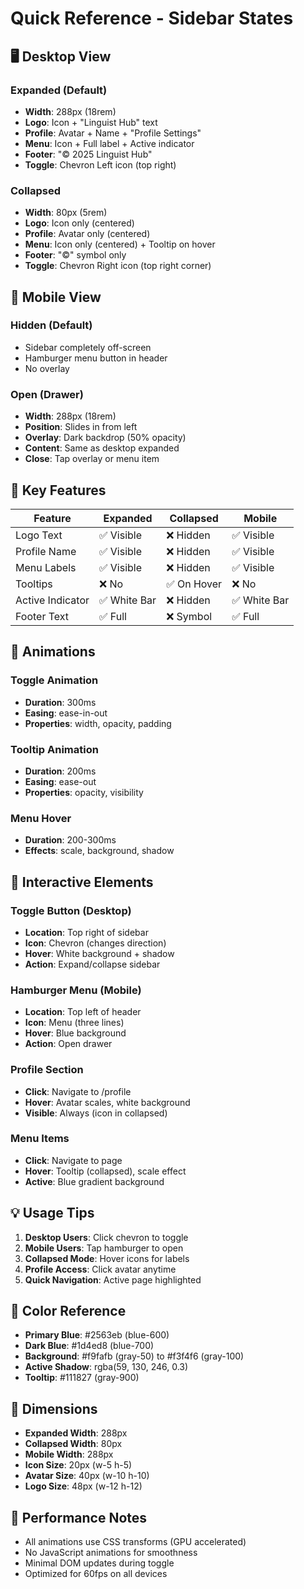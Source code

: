 # Quick Reference - Sidebar States

## 🖥️ Desktop View

### Expanded (Default)
- **Width**: 288px (18rem)
- **Logo**: Icon + "Linguist Hub" text
- **Profile**: Avatar + Name + "Profile Settings"
- **Menu**: Icon + Full label + Active indicator
- **Footer**: "© 2025 Linguist Hub"
- **Toggle**: Chevron Left icon (top right)

### Collapsed
- **Width**: 80px (5rem)
- **Logo**: Icon only (centered)
- **Profile**: Avatar only (centered)
- **Menu**: Icon only (centered) + Tooltip on hover
- **Footer**: "©" symbol only
- **Toggle**: Chevron Right icon (top right corner)

## 📱 Mobile View

### Hidden (Default)
- Sidebar completely off-screen
- Hamburger menu button in header
- No overlay

### Open (Drawer)
- **Width**: 288px (18rem)
- **Position**: Slides in from left
- **Overlay**: Dark backdrop (50% opacity)
- **Content**: Same as desktop expanded
- **Close**: Tap overlay or menu item

## 🎯 Key Features

| Feature | Expanded | Collapsed | Mobile |
|---------|----------|-----------|--------|
| Logo Text | ✅ Visible | ❌ Hidden | ✅ Visible |
| Profile Name | ✅ Visible | ❌ Hidden | ✅ Visible |
| Menu Labels | ✅ Visible | ❌ Hidden | ✅ Visible |
| Tooltips | ❌ No | ✅ On Hover | ❌ No |
| Active Indicator | ✅ White Bar | ❌ Hidden | ✅ White Bar |
| Footer Text | ✅ Full | ❌ Symbol | ✅ Full |

## 🎨 Animations

### Toggle Animation
- **Duration**: 300ms
- **Easing**: ease-in-out
- **Properties**: width, opacity, padding

### Tooltip Animation
- **Duration**: 200ms
- **Easing**: ease-out
- **Properties**: opacity, visibility

### Menu Hover
- **Duration**: 200-300ms
- **Effects**: scale, background, shadow

## 🔘 Interactive Elements

### Toggle Button (Desktop)
- **Location**: Top right of sidebar
- **Icon**: Chevron (changes direction)
- **Hover**: White background + shadow
- **Action**: Expand/collapse sidebar

### Hamburger Menu (Mobile)
- **Location**: Top left of header
- **Icon**: Menu (three lines)
- **Hover**: Blue background
- **Action**: Open drawer

### Profile Section
- **Click**: Navigate to /profile
- **Hover**: Avatar scales, white background
- **Visible**: Always (icon in collapsed)

### Menu Items
- **Click**: Navigate to page
- **Hover**: Tooltip (collapsed), scale effect
- **Active**: Blue gradient background

## 💡 Usage Tips

1. **Desktop Users**: Click chevron to toggle
2. **Mobile Users**: Tap hamburger to open
3. **Collapsed Mode**: Hover icons for labels
4. **Profile Access**: Click avatar anytime
5. **Quick Navigation**: Active page highlighted

## 🎨 Color Reference

- **Primary Blue**: #2563eb (blue-600)
- **Dark Blue**: #1d4ed8 (blue-700)
- **Background**: #f9fafb (gray-50) to #f3f4f6 (gray-100)
- **Active Shadow**: rgba(59, 130, 246, 0.3)
- **Tooltip**: #111827 (gray-900)

## 📐 Dimensions

- **Expanded Width**: 288px
- **Collapsed Width**: 80px
- **Mobile Width**: 288px
- **Icon Size**: 20px (w-5 h-5)
- **Avatar Size**: 40px (w-10 h-10)
- **Logo Size**: 48px (w-12 h-12)

## 🚀 Performance Notes

- All animations use CSS transforms (GPU accelerated)
- No JavaScript animations for smoothness
- Minimal DOM updates during toggle
- Optimized for 60fps on all devices
